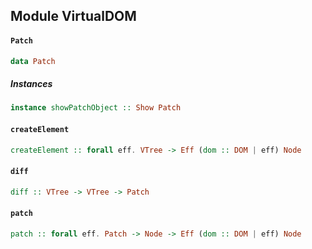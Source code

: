 ## Module VirtualDOM

#### `Patch`

``` purescript
data Patch
```

##### Instances
``` purescript
instance showPatchObject :: Show Patch
```

#### `createElement`

``` purescript
createElement :: forall eff. VTree -> Eff (dom :: DOM | eff) Node
```

#### `diff`

``` purescript
diff :: VTree -> VTree -> Patch
```

#### `patch`

``` purescript
patch :: forall eff. Patch -> Node -> Eff (dom :: DOM | eff) Node
```


